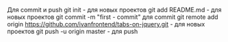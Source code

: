 Для commit и push
git init - для новых проектов
git add README.md - для новых проектов
git commit -m "first - commit" для commit
git remote add origin https://github.com/ivanfrontend/tabs-on-jquery.git - для новых проектов
git push -u origin master - для push
